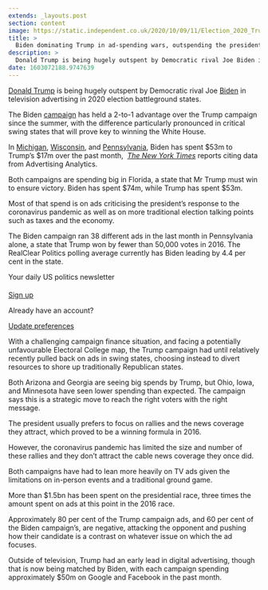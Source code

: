 ```yaml
--- 
extends: _layouts.post 
section: content 
image: https://static.independent.co.uk/2020/10/09/11/Election_2020_Trump_Biden_Debate_11763.jpg 
title: > 
  Biden dominating Trump in ad-spending wars, outspending the president 2-to-1 
description: > 
  Donald Trump is being hugely outspent by Democratic rival Joe Biden in television advertising in 2020 election battleground states.The Biden campaign has held a 2-to-1 advantage over the Trump campaign since the summer, with the difference particularly pronounced in critical swing states that will prove key to winning the White House.Biden has spent $74m, while Trump has spent $53m.The Biden campaign ran 38 different ads in the last month in Pennsylvania alone, a state that Trump won by fewer than 50,000 votes in 2016.Approximately 80 per cent of the Trump campaign ads, and 60 per cent of the Biden campaign’s, are negative, attacking the opponent and pushing how their candidate is a contrast on whatever issue on which the ad focuses. 
date: 1603072188.9747639 
--- 
```

<div><p class="sc-pHJJA iocNwz above-article-prompt-donations"></p><p><a href="/topic/donald-trump">Donald Trump</a> is being hugely outspent by Democratic rival Joe <a href="/topic/biden">Biden</a> in television advertising in 2020 election battleground states.</p><p>The Biden <a href="/topic/campaign">campaign</a> has held a 2-to-1 advantage over the Trump campaign since the summer, with the difference particularly pronounced in critical swing states that will prove key to winning the White House.</p><p></p><p>In <a href="/topic/michigan">Michigan</a>, <a href="/topic/wisconsin">Wisconsin</a>, and <a href="/topic/pennsylvania">Pennsylvania</a>, Biden has spent $53m to Trump&#8217;s $17m over the past month, &#160;<a rel="nofollow" href="https://www.nytimes.com/interactive/2020/10/17/us/politics/trump-biden-campaign-ad-spending.html"><i>The New York Times</i></a> reports citing data from Advertising Analytics.&#160;</p><p id="article-im-prompt"></p><p>Both campaigns are spending big in Florida, a state that Mr Trump must win to ensure victory. Biden has spent $74m, while Trump has spent $53m.</p><p></p><p></p><p>Most of that spend is on ads criticising the president&#8217;s response to the coronavirus pandemic as well as on more traditional election talking points such as taxes and the economy.</p><p>The Biden campaign ran 38 different ads in the last month in Pennsylvania alone, a state that Trump won by fewer than 50,000 votes in 2016. The RealClear Politics polling average currently has Biden leading by 4.4 per cent in the state.</p><p id="taboola-carousel-thumbnails"></p><p class="sc-pIUCW jVhHsN">Your daily US politics newsletter</p><p class="sc-pQrCd hptqUu"><h4 class="sc-pYMCY iMNmXR"></h4><h4 class="sc-pYMCY sc-oUPCf hOgeNa"></h4></p><a class="nsc-register-btn" href="/register?noframe&amp;rid=READER_ID&amp;url=SOURCE_URL&amp;return=RETURN_URL&amp;regSourceSection=US%20Election%202020&amp;regSourceMethod=Article%2BSignpost&amp;newsletter=receiveInsideWashingtonNews">Sign up</a><p class="sc-pdkDa hKpBFR">Already have an account? </p><a href="/independent-premium#newsletters">Update preferences</a><p>With a challenging campaign finance situation, and facing a potentially unfavourable Electoral College map, the Trump campaign had until relatively recently pulled back on ads in swing states, choosing instead to divert resources to shore up traditionally Republican states.</p><p>Both Arizona and Georgia are seeing big spends by Trump, but Ohio, Iowa, and Minnesota have seen lower spending than expected. The campaign says this is a strategic move to reach the right voters with the right message.</p><p>The president usually prefers to focus on rallies and the news coverage they attract, which proved to be a winning formula in 2016. </p><p>However, the coronavirus pandemic has limited the size and number of these rallies and they don&#8217;t attract the cable news coverage they once did.</p><p></p><p>Both campaigns have had to lean more heavily on TV ads given the limitations on in-person events and a traditional ground game.</p><p>More than $1.5bn has been spent on the presidential race, three times the amount spent on ads at this point in the 2016 race.</p><p></p><p>Approximately 80 per cent of the Trump campaign ads, and 60 per cent of the Biden campaign&#8217;s, are negative, attacking the opponent and pushing how their candidate is a contrast on whatever issue on which the ad focuses.</p><p>Outside of television, Trump had an early lead in digital advertising, though that is now being matched by Biden, with each campaign spending approximately $50m on Google and Facebook in the past month.</p><p class="sc-ptCms fzKffT"></p></div>